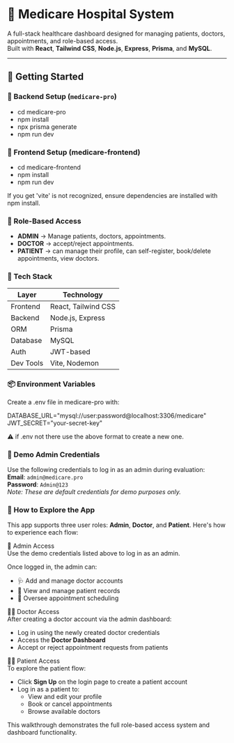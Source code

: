 # 🏥 Medicare Hospital System

A full-stack healthcare dashboard designed for managing patients, doctors, appointments, and role-based access.  
Built with **React**, **Tailwind CSS**, **Node.js**, **Express**, **Prisma**, and **MySQL**.

---

## 🚀 Getting Started

### 🔧 Backend Setup (`medicare-pro`)
- cd medicare-pro
- npm install
- npx prisma generate
- npm run dev

### 🎨 Frontend Setup (medicare-frontend)
- cd medicare-frontend
- npm install
- npm run dev

If you get 'vite' is not recognized, ensure dependencies are installed with npm install.

### 🔐 Role-Based Access
  - **ADMIN** → Manage patients, doctors, appointments.  
  - **DOCTOR** → accept/reject appointments.  
  - **PATIENT** → can manage their profile, can self-register, book/delete appointments, view doctors.
    
### 🧠 Tech Stack

| Layer       | Technology         |
|-------------|--------------------|
| Frontend    | React, Tailwind CSS|
| Backend     | Node.js, Express   |
| ORM         | Prisma             |
| Database    | MySQL              |
| Auth        | JWT-based          |
| Dev Tools   | Vite, Nodemon      |

### 📦 Environment Variables
Create a .env file in medicare-pro with:

DATABASE_URL="mysql://user:password@localhost:3306/medicare"
JWT_SECRET="your-secret-key"

⚠️ if .env not there use the above format to create a new one.

### 🔐 Demo Admin Credentials  
Use the following credentials to log in as an admin during evaluation:  
**Email**: `admin@medicare.pro`  
**Password**: `Admin@123`  
*Note: These are default credentials for demo purposes only.*

### 🧭 How to Explore the App

This app supports three user roles: **Admin**, **Doctor**, and **Patient**. Here's how to experience each flow:

🔐 Admin Access  
Use the demo credentials listed above to log in as an admin.

Once logged in, the admin can:  
- 🩺 Add and manage doctor accounts  
- 👥 View and manage patient records  
- 📅 Oversee appointment scheduling  

👨‍⚕️ Doctor Access  
After creating a doctor account via the admin dashboard:  
- Log in using the newly created doctor credentials  
- Access the **Doctor Dashboard**  
- Accept or reject appointment requests from patients  

🧑‍⚕️ Patient Access  
To explore the patient flow:  
- Click **Sign Up** on the login page to create a patient account  
- Log in as a patient to:  
  - View and edit your profile  
  - Book or cancel appointments  
  - Browse available doctors  

This walkthrough demonstrates the full role-based access system and dashboard functionality.
